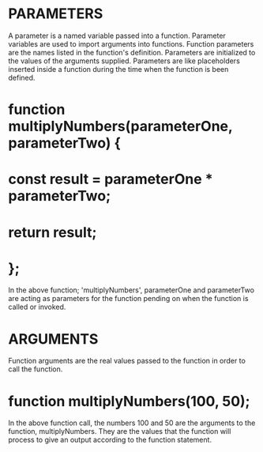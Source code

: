 # PARAMETERS
A parameter is a named variable passed into a function. Parameter variables are used to import arguments into functions. Function parameters are the names listed in the function's definition. Parameters are initialized to the values of the arguments supplied. Parameters are like placeholders inserted inside a function during the time when the function is been defined. 

# function multiplyNumbers(parameterOne, parameterTwo) {
#    const result = parameterOne * parameterTwo;
#    return result;
# };

In the above function; 'multiplyNumbers', parameterOne and parameterTwo are acting as parameters for the function pending on when the function is called or invoked.

# ARGUMENTS
Function arguments are the real values passed to the function in order to call the function.

# function multiplyNumbers(100, 50);

In the above function call, the numbers 100 and 50 are the arguments to the function, multiplyNumbers. They are the values that the function will process to give an output according to the function statement.